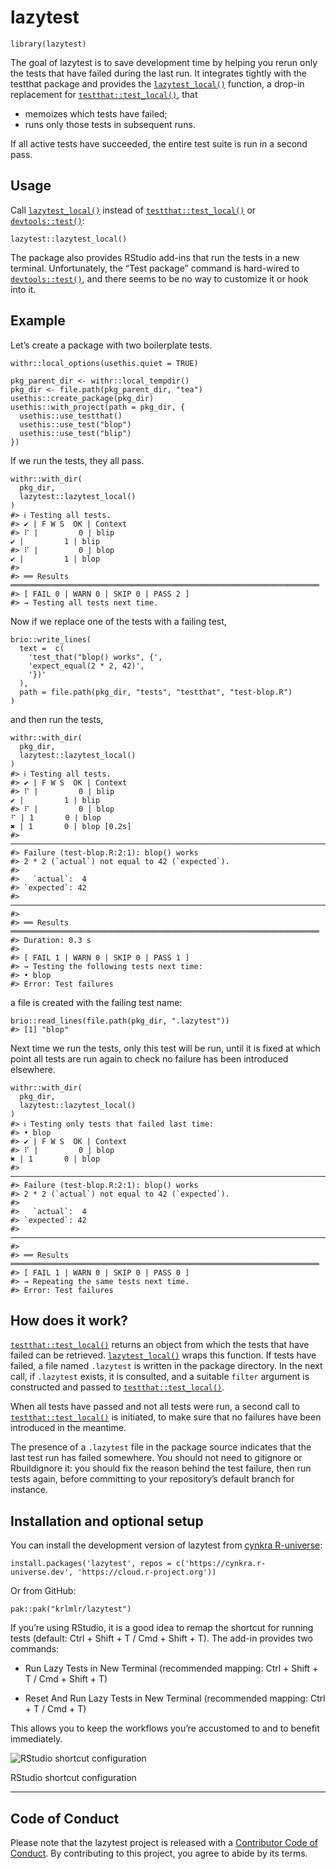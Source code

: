 # lazytest

``` chroma
library(lazytest)
```

The goal of lazytest is to save development time by helping you rerun
only the tests that have failed during the last run. It integrates
tightly with the testthat package and provides the
[`lazytest_local()`](https://lazytest.cynkra.com/reference/lazytest_local.html)
function, a drop-in replacement for
[`testthat::test_local()`](https://testthat.r-lib.org/reference/test_package.html),
that

- memoizes which tests have failed;
- runs only those tests in subsequent runs.

If all active tests have succeeded, the entire test suite is run in a
second pass.

## Usage

Call
[`lazytest_local()`](https://lazytest.cynkra.com/reference/lazytest_local.html)
instead of
[`testthat::test_local()`](https://testthat.r-lib.org/reference/test_package.html)
or [`devtools::test()`](https://devtools.r-lib.org/reference/test.html):

``` chroma
lazytest::lazytest_local()
```

The package also provides RStudio add-ins that run the tests in a new
terminal. Unfortunately, the “Test package” command is hard-wired to
[`devtools::test()`](https://devtools.r-lib.org/reference/test.html),
and there seems to be no way to customize it or hook into it.

## Example

Let’s create a package with two boilerplate tests.

``` chroma
withr::local_options(usethis.quiet = TRUE)

pkg_parent_dir <- withr::local_tempdir()
pkg_dir <- file.path(pkg_parent_dir, "tea")
usethis::create_package(pkg_dir)
usethis::with_project(path = pkg_dir, {
  usethis::use_testthat()
  usethis::use_test("blop")
  usethis::use_test("blip")
})
```

If we run the tests, they all pass.

``` chroma
withr::with_dir(
  pkg_dir,
  lazytest::lazytest_local()
)
#> ℹ Testing all tests.
#> ✔ | F W S  OK | Context
#> ⠏ |         0 | blip                                                            ✔ |         1 | blip
#> ⠏ |         0 | blop                                                            ✔ |         1 | blop
#> 
#> ══ Results ═════════════════════════════════════════════════════════════════════
#> [ FAIL 0 | WARN 0 | SKIP 0 | PASS 2 ]
#> → Testing all tests next time.
```

Now if we replace one of the tests with a failing test,

``` chroma
brio::write_lines(
  text =  c(
    'test_that("blop() works", {',
    'expect_equal(2 * 2, 42)',
    '})'
  ),
  path = file.path(pkg_dir, "tests", "testthat", "test-blop.R")
)
```

and then run the tests,

``` chroma
withr::with_dir(
  pkg_dir,
  lazytest::lazytest_local()
)
#> ℹ Testing all tests.
#> ✔ | F W S  OK | Context
#> ⠏ |         0 | blip                                                            ✔ |         1 | blip
#> ⠏ |         0 | blop                                                            ⠋ | 1       0 | blop                                                            ✖ | 1       0 | blop [0.2s]
#> ────────────────────────────────────────────────────────────────────────────────
#> Failure (test-blop.R:2:1): blop() works
#> 2 * 2 (`actual`) not equal to 42 (`expected`).
#> 
#>   `actual`:  4
#> `expected`: 42
#> ────────────────────────────────────────────────────────────────────────────────
#> 
#> ══ Results ═════════════════════════════════════════════════════════════════════
#> Duration: 0.3 s
#> 
#> [ FAIL 1 | WARN 0 | SKIP 0 | PASS 1 ]
#> → Testing the following tests next time:
#> • blop
#> Error: Test failures
```

a file is created with the failing test name:

``` chroma
brio::read_lines(file.path(pkg_dir, ".lazytest"))
#> [1] "blop"
```

Next time we run the tests, only this test will be run, until it is
fixed at which point all tests are run again to check no failure has
been introduced elsewhere.

``` chroma
withr::with_dir(
  pkg_dir,
  lazytest::lazytest_local()
)
#> ℹ Testing only tests that failed last time:
#> • blop
#> ✔ | F W S  OK | Context
#> ⠏ |         0 | blop                                                            ✖ | 1       0 | blop
#> ────────────────────────────────────────────────────────────────────────────────
#> Failure (test-blop.R:2:1): blop() works
#> 2 * 2 (`actual`) not equal to 42 (`expected`).
#> 
#>   `actual`:  4
#> `expected`: 42
#> ────────────────────────────────────────────────────────────────────────────────
#> 
#> ══ Results ═════════════════════════════════════════════════════════════════════
#> [ FAIL 1 | WARN 0 | SKIP 0 | PASS 0 ]
#> → Repeating the same tests next time.
#> Error: Test failures
```

## How does it work?

[`testthat::test_local()`](https://testthat.r-lib.org/reference/test_package.html)
returns an object from which the tests that have failed can be
retrieved.
[`lazytest_local()`](https://lazytest.cynkra.com/reference/lazytest_local.html)
wraps this function. If tests have failed, a file named `.lazytest` is
written in the package directory. In the next call, if `.lazytest`
exists, it is consulted, and a suitable `filter` argument is constructed
and passed to
[`testthat::test_local()`](https://testthat.r-lib.org/reference/test_package.html).

When all tests have passed and not all tests were run, a second call to
[`testthat::test_local()`](https://testthat.r-lib.org/reference/test_package.html)
is initiated, to make sure that no failures have been introduced in the
meantime.

The presence of a `.lazytest` file in the package source indicates that
the last test run has failed somewhere. You should not need to gitignore
or Rbuildignore it: you should fix the reason behind the test failure,
then run tests again, before committing to your repository’s default
branch for instance.

## Installation and optional setup

You can install the development version of lazytest from [cynkra
R-universe](https://cynkra.r-universe.dev/):

``` chroma
install.packages('lazytest', repos = c('https://cynkra.r-universe.dev', 'https://cloud.r-project.org'))
```

Or from GitHub:

``` chroma
pak::pak("krlmlr/lazytest")
```

If you’re using RStudio, it is a good idea to remap the shortcut for
running tests (default: Ctrl + Shift + T / Cmd + Shift + T). The add-in
provides two commands:

- Run Lazy Tests in New Terminal (recommended mapping: Ctrl + Shift + T
  / Cmd + Shift + T)

- Reset And Run Lazy Tests in New Terminal (recommended mapping: Ctrl +
  T / Cmd + T)

This allows you to keep the workflows you’re accustomed to and to
benefit immediately.

![RStudio shortcut
configuration](https://github.com/cynkra/lazytest/raw/main/readme/rstudio-kb.png)

RStudio shortcut configuration

------------------------------------------------------------------------

## Code of Conduct

Please note that the lazytest project is released with a [Contributor
Code of
Conduct](https://contributor-covenant.org/version/2/1/CODE_OF_CONDUCT.html).
By contributing to this project, you agree to abide by its terms.
